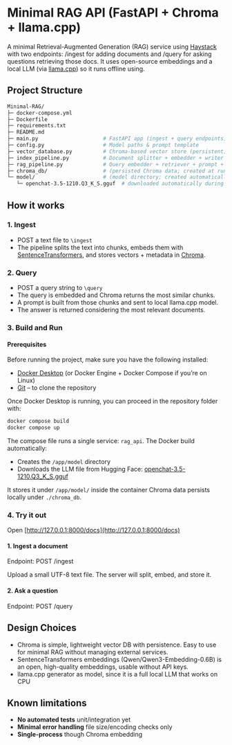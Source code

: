 # Minimal RAG API (FastAPI + Chroma + llama.cpp)

A minimal Retrieval-Augmented Generation (RAG) service using [Haystack](https://haystack.deepset.ai/) with two endpoints: /ingest for adding documents and /query for asking questions retrieving those docs. It uses open-source embeddings and a local LLM (via [llama.cpp](https://github.com/ggml-org/llama.cpp)) so it runs offline using.

## Project Structure

```bash
Minimal-RAG/
├─ docker-compose.yml
├─ Dockerfile
├─ requirements.txt
├─ README.md
├─ main.py                     # FastAPI app (ingest + query endpoints)
├─ config.py                   # Model paths & prompt template
├─ vector_database.py          # Chroma-based vector store (persistent)
├─ index_pipeline.py           # Document splitter + embedder + writer
├─ rag_pipeline.py             # Query embedder + retriever + prompt + LLM + answer
├─ chroma_db/                  # (persisted Chroma data; created at runtime)
└─ model/                      # (model directory; created automatically at build)
   └─ openchat-3.5-1210.Q3_K_S.gguf  # downloaded automatically during Docker build
```

## How it works
### 1. Ingest
- POST a text file to `\ingest`
- The pipeline splits the text into chunks, embeds them with [SentenceTransformers](https://www.sbert.net/), and stores vectors + metadata in [Chroma](https://www.trychroma.com/).

### 2. Query
- POST a query string to `\query`
- The query is embedded and Chroma returns the most similar chunks.
- A prompt is built from those chunks and sent to local llama.cpp model.
- The answer is returned considering the most relevant documents.

### 3. Build and Run
#### Prerequisites
Before running the project, make sure you have the following installed:

- [Docker Desktop](https://docs.docker.com/desktop/setup/install/windows-install/) (or Docker Engine + Docker Compose if you’re on Linux)
- [Git](https://git-scm.com/downloads/win) – to clone the repository

Once Docker Desktop is running, you can proceed in the repository folder with:
```bash
docker compose build
docker compose up
```

The compose file runs a single service: `rag_api`.
The Docker build automatically:
- Creates the `/app/model` directory
- Downloads the LLM file from Hugging Face: [openchat-3.5-1210.Q3_K_S.gguf](https://huggingface.co/TheBloke/openchat-3.5-1210-GGUF/blob/4b8bafa8b8a69336dca6e306a129c55f1ebbac05/openchat-3.5-1210.Q3_K_S.gguf)

It stores it under `/app/model/` inside the container
Chroma data persists locally under `./chroma_db`.


### 4. Try it out
Open [http://127.0.0.1:8000/docs](http://127.0.0.1:8000/docs)

#### 1. Ingest a document

Endpoint: POST /ingest

Upload a small UTF-8 text file.
The server will split, embed, and store it.

#### 2. Ask a question

Endpoint: POST /query

## Design Choices
- Chroma is simple, lightweight vector DB with persistence. Easy to use for minimal RAG without managing external services.
- SentenceTransformers embeddings (Qwen/Qwen3-Embedding-0.6B) is an open, high-quality embeddings, usable without API keys.
- llama.cpp generator as model, since it is a full local LLM that works on CPU

## Known limitations
- **No automated tests** unit/integration yet
- **Minimal error handling** file size/encoding checks only
- **Single-process** though Chroma embedding
